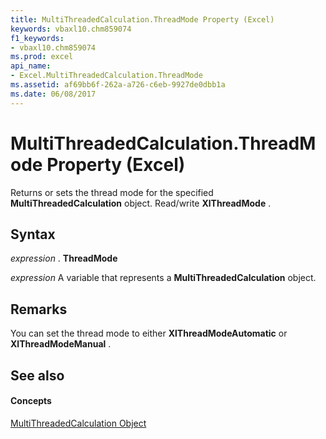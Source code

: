 ```yaml
---
title: MultiThreadedCalculation.ThreadMode Property (Excel)
keywords: vbaxl10.chm859074
f1_keywords:
- vbaxl10.chm859074
ms.prod: excel
api_name:
- Excel.MultiThreadedCalculation.ThreadMode
ms.assetid: af69bb6f-262a-a726-c6eb-9927de0dbb1a
ms.date: 06/08/2017
---
```



# MultiThreadedCalculation.ThreadMode Property (Excel)

Returns or sets the thread mode for the specified **MultiThreadedCalculation** object. Read/write **XlThreadMode** .


## Syntax

 _expression_ . **ThreadMode**

 _expression_ A variable that represents a **MultiThreadedCalculation** object.


## Remarks

You can set the thread mode to either **XlThreadModeAutomatic** or **XlThreadModeManual** .


## See also


#### Concepts


[MultiThreadedCalculation Object](multithreadedcalculation-object-excel.md)

